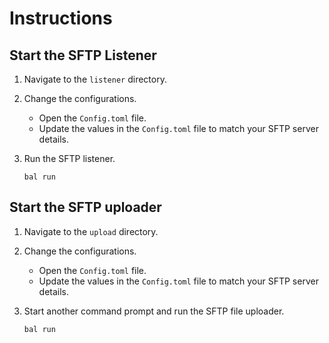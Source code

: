 # Instructions

## Start the SFTP Listener

1. Navigate to the `listener` directory.
2. Change the configurations.
    * Open the `Config.toml` file.
    * Update the values in the `Config.toml` file to match your SFTP server details.
3. Run the SFTP listener.

    ```ballerina
    bal run
    ```

## Start the SFTP uploader

1. Navigate to the `upload` directory.
2. Change the configurations.
    * Open the `Config.toml` file.
    * Update the values in the `Config.toml` file to match your SFTP server details.
3. Start another command prompt and run the SFTP file uploader.

    ```ballerina
    bal run
    ```
